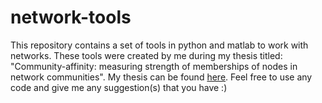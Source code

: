 # network-tools
This repository contains a set of tools in python and matlab to work with networks. These tools were created by me during my thesis titled: "Community-affinity: measuring strength of memberships of nodes in network communities". My thesis can be found [here](http://www.cs.utah.edu/~nityadav/thesis). Feel free to use any code and give me any suggestion(s) that you have :)
